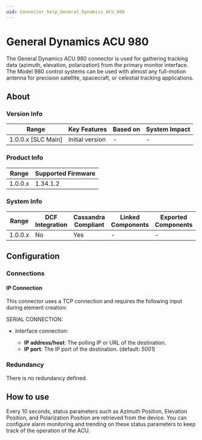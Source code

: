```yaml
---
uid: Connector_help_General_Dynamics_ACU_980
---
```


# General Dynamics ACU 980

The General Dynamics ACU 980 connector is used for gathering tracking data (azimuth, elevation, polarization) from the primary monitor interface. The Model 980 control systems can be used with almost any full-motion antenna for precision satellite, spacecraft, or celestial tracking applications.

## About

### Version Info

| Range                | Key Features     | Based on     | System Impact     |
|----------------------|------------------|--------------|-------------------|
| 1.0.0.x \[SLC Main\] | Initial version  | \-           | \-                |

### Product Info

| Range     | Supported Firmware     |
|-----------|------------------------|
| 1.0.0.x   | 1.34.1.2               |

### System Info

| Range     | DCF Integration     | Cassandra Compliant     | Linked Components     | Exported Components     |
|-----------|---------------------|-------------------------|-----------------------|-------------------------|
| 1.0.0.x   | No                  | Yes                     | \-                    | \-                      |

## Configuration

### Connections

#### IP Connection

This connector uses a TCP connection and requires the following input during element creation:

SERIAL CONNECTION:

- Interface connection:

  - **IP address/host**: The polling IP or URL of the destination.
  - **IP port**: The IP port of the destination. (default: *5001*)

### Redundancy

There is no redundancy defined.

## How to use

Every 10 seconds, status parameters such as Azimuth Position, Elevation Position, and Polarization Position are retrieved from the device. You can configure alarm monitoring and trending on these status parameters to keep track of the operation of the ACU.

